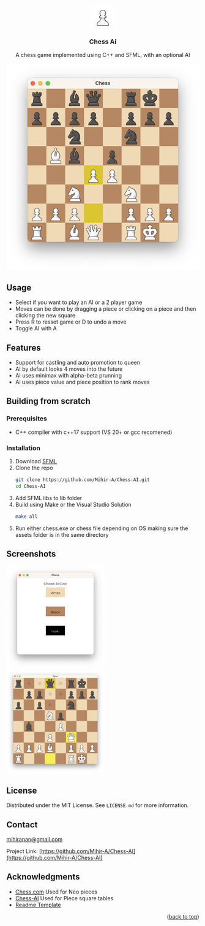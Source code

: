 <!-- PROJECT LOGO -->
<br />
<div align="center">
  <a href="https://github.com/Mihir-A/Chess-AI">
    <img src="images/logo.png" alt="Logo" width="60" height="60">
  </a>

<h3 align="center">Chess Ai</h3>

  <p align="center">
    A chess game implemented using C++ and SFML, with an optional AI
  </p>
</div>

<div align="center">
  <img src="images/screenshot.png" alt="Screenshot" width="512" height="540">
</div>


<!-- USAGE EXAMPLES -->
## Usage
* Select if you want to play an AI or a 2 player game
* Moves can be done by dragging a piece or clicking on a piece and then clicking the new square
* Press R to resset game or D to undo a move
* Toggle AI with A

## Features
* Support for castling and auto promotion to queen
* AI by default looks 4 moves into the future
* AI uses minimax with alpha-beta prunning
* Ai uses piece value and piece position to rank moves


<!-- GETTING STARTED -->
## Building from scratch
  
### Prerequisites

* C++ compiler with c++17 support (VS 20+ or gcc recomened)
  
### Installation

1. Download [SFML](https://www.sfml-dev.org/download/sfml/2.5.1/)
2. Clone the repo
   ```sh
   git clone https://github.com/Mihir-A/Chess-AI.git
   cd Chess-AI
   ```
3. Add SFML libs to lib folder
4. Build using Make or the Visual Studio Solution
   ```sh
   make all
   ```
5. Run either chess.exe or chess file depending on OS making sure the assets folder is in the same directory

## Screenshots
<p float="left">
  <img src="images/intro.png" alt="Screenshot" width="256" height="270">
  <img src="images/ss2.png" alt="Screenshot" width="256" height="270">
</p>


<!-- LICENSE -->
## License

Distributed under the MIT License. See `LICENSE.md` for more information.



<!-- CONTACT -->
## Contact

mihiranan@gmail.com

Project Link: [https://github.com/Mihir-A/Chess-AI](https://github.com/Mihir-A/Chess-AI)



<!-- ACKNOWLEDGMENTS -->
## Acknowledgments
* [Chess.com](Chess.com) Used for Neo pieces
* [Chess-AI](https://github.com/SebLague/Chess-AI/blob/d0832f8f1d32ddfb95525d1f1e5b772a367f272e/Assets/Scripts/Core/PieceSquareTable.cs#L4) Used for Piece square tables
* [Readme Template](https://github.com/othneildrew/Best-README-Template)

<p align="right">(<a href="#readme-top">back to top</a>)</p>
